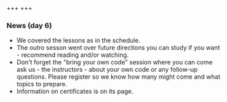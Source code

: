+++
+++

### News (day 6)

- We covered the lessons as in the schedule.
- The outro sesson went over future directions you can study if you
  want - recommend reading and/or watching.
- Don't forget the "bring your own code" session where you can come
  ask us - the instructors - about your own code or any follow-up
  questions.  Please register so we know how many might come and what
  topics to prepare.
- Information on certificates is on its page.
